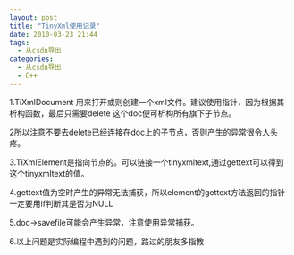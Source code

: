 ```yaml
---
layout: post
title: "TinyXml使用记录"
date: 2010-03-23 21:44
tags: 
  - 从csdn导出
categories: 
  - 从csdn导出
  - C++
---
```


1.TiXmlDocument 用来打开或则创建一个xml文件。建议使用指针，因为根据其析构函数，最后只需要delete 这个doc便可析构所有旗下子节点。

2所以注意不要去delete已经连接在doc上的子节点，否则产生的异常很令人头疼。

3.TiXmlElement是指向节点的。可以链接一个tinyxmltext,通过gettext可以得到这个tinyxmltext的值。

4.gettext值为空时产生的异常无法捕获，所以element的gettext方法返回的指针一定要用if判断其是否为NULL

5.doc->savefile可能会产生异常，注意使用异常捕获。

6.以上问题是实际编程中遇到的问题，路过的朋友多指教

